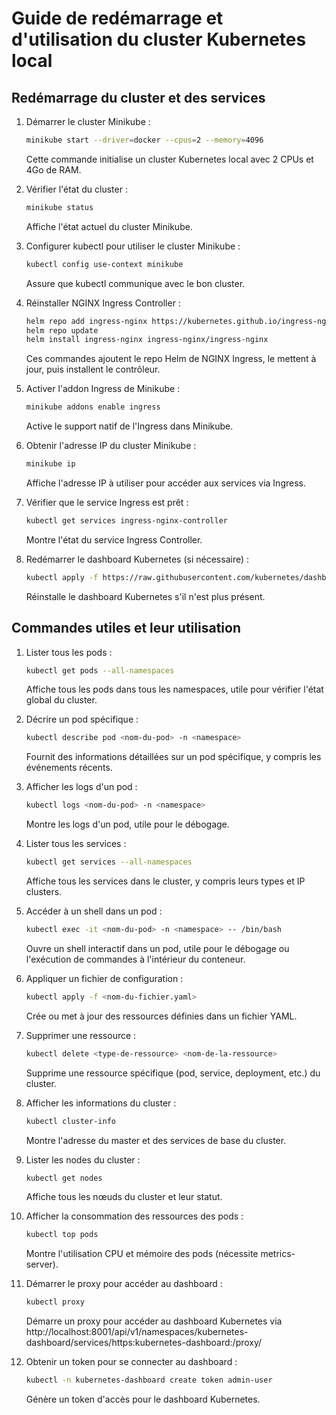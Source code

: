 # Guide de redémarrage et d'utilisation du cluster Kubernetes local



## Redémarrage du cluster et des services

1. Démarrer le cluster Minikube :
   ```bash
   minikube start --driver=docker --cpus=2 --memory=4096
   ```
   Cette commande initialise un cluster Kubernetes local avec 2 CPUs et 4Go de RAM.

2. Vérifier l'état du cluster :

   ```bash
   minikube status
   ```
   Affiche l'état actuel du cluster Minikube.

3. Configurer kubectl pour utiliser le cluster Minikube :
   ```bash
   kubectl config use-context minikube
   ```
   Assure que kubectl communique avec le bon cluster.

4. Réinstaller NGINX Ingress Controller :
   ```bash
   helm repo add ingress-nginx https://kubernetes.github.io/ingress-nginx
   helm repo update
   helm install ingress-nginx ingress-nginx/ingress-nginx
   ```
   Ces commandes ajoutent le repo Helm de NGINX Ingress, le mettent à jour, puis installent le contrôleur.

5. Activer l'addon Ingress de Minikube :
   ```bash
   minikube addons enable ingress
   ```
   Active le support natif de l'Ingress dans Minikube.

6. Obtenir l'adresse IP du cluster Minikube :
   ```bash
   minikube ip
   ```
   Affiche l'adresse IP à utiliser pour accéder aux services via Ingress.

7. Vérifier que le service Ingress est prêt :
   ```bash
   kubectl get services ingress-nginx-controller
   ```
   Montre l'état du service Ingress Controller.

8. Redémarrer le dashboard Kubernetes (si nécessaire) :
   ```bash
   kubectl apply -f https://raw.githubusercontent.com/kubernetes/dashboard/v2.7.0/aio/deploy/recommended.yaml
   ```
   Réinstalle le dashboard Kubernetes s'il n'est plus présent.

## Commandes utiles et leur utilisation

1. Lister tous les pods :
   ```bash
   kubectl get pods --all-namespaces
   ```
   Affiche tous les pods dans tous les namespaces, utile pour vérifier l'état global du cluster.

2. Décrire un pod spécifique :
   ```bash
   kubectl describe pod <nom-du-pod> -n <namespace>
   ```
   Fournit des informations détaillées sur un pod spécifique, y compris les événements récents.

3. Afficher les logs d'un pod :
   ```bash
   kubectl logs <nom-du-pod> -n <namespace>
   ```
   Montre les logs d'un pod, utile pour le débogage.

4. Lister tous les services :
   ```bash
   kubectl get services --all-namespaces
   ```
   Affiche tous les services dans le cluster, y compris leurs types et IP clusters.

5. Accéder à un shell dans un pod :
   ```bash
   kubectl exec -it <nom-du-pod> -n <namespace> -- /bin/bash
   ```
   Ouvre un shell interactif dans un pod, utile pour le débogage ou l'exécution de commandes à l'intérieur du conteneur.

6. Appliquer un fichier de configuration :
   ```bash
   kubectl apply -f <nom-du-fichier.yaml>
   ```
   Crée ou met à jour des ressources définies dans un fichier YAML.

7. Supprimer une ressource :
   ```bash
   kubectl delete <type-de-ressource> <nom-de-la-ressource>
   ```
   Supprime une ressource spécifique (pod, service, deployment, etc.) du cluster.

8. Afficher les informations du cluster :
   ```bash
   kubectl cluster-info
   ```
   Montre l'adresse du master et des services de base du cluster.

9. Lister les nodes du cluster :
   ```bash
   kubectl get nodes
   ```
   Affiche tous les nœuds du cluster et leur statut.

10. Afficher la consommation des ressources des pods :
    ```bash
    kubectl top pods
    ```
    Montre l'utilisation CPU et mémoire des pods (nécessite metrics-server).

11. Démarrer le proxy pour accéder au dashboard :
    ```bash
    kubectl proxy
    ```
    Démarre un proxy pour accéder au dashboard Kubernetes via http://localhost:8001/api/v1/namespaces/kubernetes-dashboard/services/https:kubernetes-dashboard:/proxy/

12. Obtenir un token pour se connecter au dashboard :
    ```bash
    kubectl -n kubernetes-dashboard create token admin-user
    ```
    Génère un token d'accès pour le dashboard Kubernetes.

```
